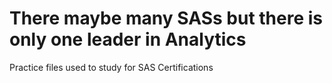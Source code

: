 # There maybe many SASs but there is only one leader in Analytics

Practice files used to study for SAS Certifications

